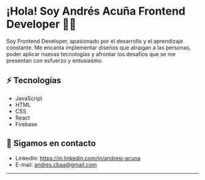 # ¡Hola! Soy Andrés Acuña Frontend Developer 👋🏻


Soy Frontend Developer, apasionado por el desarrollo y el aprendizaje constante. Me encanta implementar diseños que atraigan a las personas, poder aplicar
nuevas tecnologías y afrontar los desafíos que se me presentan con esfuerzo y entusiasmo.

## ⚡ Tecnologías

* JavaScript
* HTML
* CSS
* React
* Firebase

## 📱 Sigamos en contacto

- LinkedIn: https://in.linkedin.com/in/andresj-acuna
- E-mail: andres.cbaa@gmail.com

---

